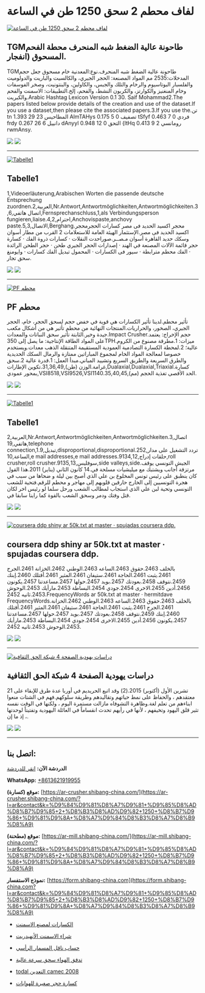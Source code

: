 # لفاف محطم 2 سحق 1250 طن في الساعة

<a href="https://swt.shibang-china.com/?l=ar&img&k=%D9%84%D9%81%D8%A7%D9%81+%D9%85%D8%AD%D8%B7%D9%85+2+%D8%B3%D8%AD%D9%82+1250+%D8%B7%D9%86+%D9%81%D9%8A+%D8%A7%D9%84%D8%B3%D8%A7%D8%B9%D8%A9" target="_blank">![لفاف محطم 2 سحق 1250 طن في الساعة](http://static.shibang-china.com/all-800x300/411.jpg)</a>

## TGMطاحونة عالية الضغط شبه المنحرف محطة الفحم المسحوق (انفجار.
TGMطاحونة عالية الضغط شبه المنحرف.نوع:المعدنية خام مسحوق جعل حجم المدخلات:2535 مم المواد المصنعة: الحجر الجيري، والكالسيت والباريت والدولوميت والفلسبار البوتاسيوم والرخام والتلك والجبس، والكاولين، والبنتونيت، وصخر الفوسفات وخام المنغنيز والكوارتز، والكربون النشط، والفحم، إلخ.التطبيقات: الاسمنت والفحم والكبريت.Arabic Hashtag Lexicon Version 0.1 30. Saif Mohammad2.The papers listed below provide details of the creation and use of the dataset.If you use a dataset,then please cite the associated papers.3.If you use the.تن tn 1.393 29 23 المطاحيس AlmTAHys 0.175 5 0 تصفيف tSfyf 0.463 7 0 فردي frdy 0.267 26 6 دانييل dAnyyl 0.948 12 0 التحق {ltHq 0.413 9 2 رومانسي rwmAnsy.


<a href="https://whatsapp.shibangsoft.com/WhatsApp.php" target="_blank" title="WhatsApp">![](http://static.shibang-china.com/icon/whatsapp.png)</a> <a href="https://swt.shibang-china.com/?l=ar&icon&k=%D9%84%D9%81%D8%A7%D9%81+%D9%85%D8%AD%D8%B7%D9%85+2+%D8%B3%D8%AD%D9%82+1250+%D8%B7%D9%86+%D9%81%D9%8A+%D8%A7%D9%84%D8%B3%D8%A7%D8%B9%D8%A9" target="_blank">![](http://static.shibang-china.com/icon/chat-ar.png)</a>

---

<a href="https://swt.shibang-china.com/?l=ar&img&k=%D9%84%D9%81%D8%A7%D9%81+%D9%85%D8%AD%D8%B7%D9%85+2+%D8%B3%D8%AD%D9%82+1250+%D8%B7%D9%86+%D9%81%D9%8A+%D8%A7%D9%84%D8%B3%D8%A7%D8%B9%D8%A9" target="_blank">![Tabelle1](http://static.shibang-china.com/all-800x300/563.jpg)</a>

## Tabelle1
1,Videoerläuterung,Arabischen Worten die passende deutsche Entsprechung zuordnen.2,العربية,Nr.Antwort,Antwortmöglichkeiten,Antwortmöglichkeiten.3,اتصال هاتفي,6,Fernsprechanschluss,1,als Verbindungsperson fungieren,liaise.4,احترام,2,Anchovispaste,anchovy paste.5,الاتصال,3,Berghang.محجر اكسيد الحديد فى مصر كسارات الحجرمحجر اكسيد الحديد فى مصر.الإستثمار الهيئة العامة للاستعلامات 2 القرب من مطار أسوان وسكك حديد القاهرة أسوان مـصــر.صوراحدت النقلات &middot; كسارات ذروة الفك &middot; كسارة حجر قائمة الآلات المصنعة في الهند &middot; إصدارات الحجر الجيري طحن &middot; حجر الطحن الرائدة &middot; الفك محطم مترابطة &middot; سيور فى الكسارات &middot; المحمول تبديل الفك كسارات &middot; وايومنغ سحق تجار.


<a href="https://whatsapp.shibangsoft.com/WhatsApp.php" target="_blank" title="WhatsApp">![](http://static.shibang-china.com/icon/whatsapp.png)</a> <a href="https://swt.shibang-china.com/?l=ar&icon&k=%D9%84%D9%81%D8%A7%D9%81+%D9%85%D8%AD%D8%B7%D9%85+2+%D8%B3%D8%AD%D9%82+1250+%D8%B7%D9%86+%D9%81%D9%8A+%D8%A7%D9%84%D8%B3%D8%A7%D8%B9%D8%A9" target="_blank">![](http://static.shibang-china.com/icon/chat-ar.png)</a>

---

<a href="https://swt.shibang-china.com/?l=ar&img&k=%D9%84%D9%81%D8%A7%D9%81+%D9%85%D8%AD%D8%B7%D9%85+2+%D8%B3%D8%AD%D9%82+1250+%D8%B7%D9%86+%D9%81%D9%8A+%D8%A7%D9%84%D8%B3%D8%A7%D8%B9%D8%A9" target="_blank">![PF محطم](http://static.shibang-china.com/all-800x300/919.jpg)</a>

## PF محطم
تأثير محطم.لدينا تأثير الكسارات هي قوية في خفض حجم لسحق الحجر، خام، الحجر الجيري، الصخور، والحراريات.المنتجات النهائية من محطم تأثير هي من أشكال مكعب جيدة وخير.الثابتة تأثير سحق النباتات والمعدات.Impact Crusher.حجم الإخراج: يعتمد على المواد الطاقة الإنتاجية: ما يصل إلى 350TPH.ميزات: 1.مطرقة مصنوع من الكروم عالية؛ 2.لمحطة الكسارة التصادمية العمودية المستقيمة المتنقلة الذهب معدات.ويستخدم خصوصا لمعالجة المواد الخام لمجموع المباراتين ممتازة والرمال السكك الحديدية والطرق السريعة والطريق السريع وتشييد المباني.مبدأ العمل: 1.قدرة عالية 2.سحق غرامة.الوزن (طن),31,36,49.تكوين الإطارات,Dualaxial,Dualaxial,Triaxial.كسارة بمحور عمودي,VSI8518,VSI9526,VSI1140.الحد الأقصى تغذية الحجم (مم),35,40,45.


<a href="https://whatsapp.shibangsoft.com/WhatsApp.php" target="_blank" title="WhatsApp">![](http://static.shibang-china.com/icon/whatsapp.png)</a> <a href="https://swt.shibang-china.com/?l=ar&icon&k=%D9%84%D9%81%D8%A7%D9%81+%D9%85%D8%AD%D8%B7%D9%85+2+%D8%B3%D8%AD%D9%82+1250+%D8%B7%D9%86+%D9%81%D9%8A+%D8%A7%D9%84%D8%B3%D8%A7%D8%B9%D8%A9" target="_blank">![](http://static.shibang-china.com/icon/chat-ar.png)</a>

---

<a href="https://swt.shibang-china.com/?l=ar&img&k=%D9%84%D9%81%D8%A7%D9%81+%D9%85%D8%AD%D8%B7%D9%85+2+%D8%B3%D8%AD%D9%82+1250+%D8%B7%D9%86+%D9%81%D9%8A+%D8%A7%D9%84%D8%B3%D8%A7%D8%B9%D8%A9" target="_blank">![Tabelle1](http://static.shibang-china.com/all-800x300/1439.jpg)</a>

## Tabelle1
2,العربية,Nr.Antwort,Antwortmöglichkeiten,Antwortmöglichkeiten.3,اتصال هاتفي,19,telephone connection,1.تبديل,9,disproportional,disproportional.252,تردد التشغيل على مدار الساعة,10,e mail addresses,e mail addresses.9134,حلقات إدراج,12,roll crusher,roll crusher.9135,سوفليس,13,side valleys,side.الجيش التونسي يوقف مرتزقة أجانب ويشتبك مع ميليشيات مسلحة في.14 كانون الثاني (يناير) 2011.هذا القول كان ينطبق على رئيس تونس المخلوع بن علي الذي أصبح بين ليلة و ضحاها من سبب في هجرة التونسيين إلى الخارج حارقين قلوبهم إلى مهاجر و محطم للرقم.فتحية للشعب التونسي وتحية لبن علي الذي استجاب لمطالب الشعب ورحل سلما لو رئيس اخر لكان قتل وفتك ودمر وسحق الشعب بالقوة كما راينا سابقا في.


<a href="https://whatsapp.shibangsoft.com/WhatsApp.php" target="_blank" title="WhatsApp">![](http://static.shibang-china.com/icon/whatsapp.png)</a> <a href="https://swt.shibang-china.com/?l=ar&icon&k=%D9%84%D9%81%D8%A7%D9%81+%D9%85%D8%AD%D8%B7%D9%85+2+%D8%B3%D8%AD%D9%82+1250+%D8%B7%D9%86+%D9%81%D9%8A+%D8%A7%D9%84%D8%B3%D8%A7%D8%B9%D8%A9" target="_blank">![](http://static.shibang-china.com/icon/chat-ar.png)</a>

---

<a href="https://swt.shibang-china.com/?l=ar&img&k=%D9%84%D9%81%D8%A7%D9%81+%D9%85%D8%AD%D8%B7%D9%85+2+%D8%B3%D8%AD%D9%82+1250+%D8%B7%D9%86+%D9%81%D9%8A+%D8%A7%D9%84%D8%B3%D8%A7%D8%B9%D8%A9" target="_blank">![coursera ddp shiny ar 50k.txt at master · spujadas coursera ddp.](http://static.shibang-china.com/all-800x300/431.jpg)</a>

## coursera ddp shiny ar 50k.txt at master · spujadas coursera ddp.
بالخلف 2463.حقوق 2463.الساعه 2463.الوطني 2462.الخزانة 2461.الجرح 2461.يثبت 2461.الحاجة 2461.ستيفان 2461.المثير 2461.أقتلك 2460.إبنك 2459.نتوقف 2458.بعودتك 2457.بويد 2457.حولها 2457.مساعدتنا 2457.يكونون 2456.أدين 2455.الاخرى 2454.جودي 2454.البساطة 2453.مارأيك 2453.الوحوش 2453.ثانيه 2452.FrequencyWords ar 50k.txt at master · hermitdave FrequencyWords.بالخلف 2463.حقوق 2463.الساعه 2463.الوطني 2462.الخزانة 2461.الجرح 2461.يثبت 2461.الحاجة 2461.ستيفان 2461.المثير 2461.أقتلك 2460.إبنك 2459.نتوقف 2458.بعودتك 2457.بويد 2457.حولها 2457.مساعدتنا 2457.يكونون 2456.أدين 2455.الاخرى 2454.جودي 2454.البساطة 2453.مارأيك 2453.الوحوش 2453.ثانيه 2452.


<a href="https://whatsapp.shibangsoft.com/WhatsApp.php" target="_blank" title="WhatsApp">![](http://static.shibang-china.com/icon/whatsapp.png)</a> <a href="https://swt.shibang-china.com/?l=ar&icon&k=%D9%84%D9%81%D8%A7%D9%81+%D9%85%D8%AD%D8%B7%D9%85+2+%D8%B3%D8%AD%D9%82+1250+%D8%B7%D9%86+%D9%81%D9%8A+%D8%A7%D9%84%D8%B3%D8%A7%D8%B9%D8%A9" target="_blank">![](http://static.shibang-china.com/icon/chat-ar.png)</a>

---

<a href="https://swt.shibang-china.com/?l=ar&img&k=%D9%84%D9%81%D8%A7%D9%81+%D9%85%D8%AD%D8%B7%D9%85+2+%D8%B3%D8%AD%D9%82+1250+%D8%B7%D9%86+%D9%81%D9%8A+%D8%A7%D9%84%D8%B3%D8%A7%D8%B9%D8%A9" target="_blank">![دراسات يهودية الصفحة 4 شبكة الحق الثقافية](http://static.shibang-china.com/all-800x300/613.jpg)</a>

## دراسات يهودية الصفحة 4 شبكة الحق الثقافية
21 تشرين الأول (أكتوبر) 2015.(2) وقد اتبع الحريديم في أوربا عدة طرق للإبقاء على معتقدهم ، والحفاظ على نمط حياتهم وتقاليدهم وطريقة سلوكهم.فهم في الشتات منعوا ابناءهم من تعلم لغة.وظاهرة التشوفاه مازالت مستمرة اليوم ، ولكنها في الوقت نفسه تثير قلق اليهود وتخيفهم ، لأنها في رأيهم تحدث انقساماً في العائلة اليهودية وتفتيتاً لوحدتها ، إذ ما إن.

<a href="https://whatsapp.shibangsoft.com/WhatsApp.php" target="_blank" title="WhatsApp">![](http://static.shibang-china.com/icon/whatsapp.png)</a> <a href="https://swt.shibang-china.com/?l=ar&icon&k=%D9%84%D9%81%D8%A7%D9%81+%D9%85%D8%AD%D8%B7%D9%85+2+%D8%B3%D8%AD%D9%82+1250+%D8%B7%D9%86+%D9%81%D9%8A+%D8%A7%D9%84%D8%B3%D8%A7%D8%B9%D8%A9" target="_blank">![](http://static.shibang-china.com/icon/chat-ar.png)</a>

---
## اتصل بنا:

**الدردشة الآن:** [انقر للدردشة](https://swt.shibang-china.com?l=ar&contact&k=%D9%84%D9%81%D8%A7%D9%81+%D9%85%D8%AD%D8%B7%D9%85+2+%D8%B3%D8%AD%D9%82+1250+%D8%B7%D9%86+%D9%81%D9%8A+%D8%A7%D9%84%D8%B3%D8%A7%D8%B9%D8%A9)

**WhatsApp:**  [+8613621919955](https://whatsapp.shibangsoft.com/WhatsApp.php)

**موقع (كسارة):** [https://ar-crusher.shibang-china.com/](https://ar-crusher.shibang-china.com/?l=ar&contact&k=%D9%84%D9%81%D8%A7%D9%81+%D9%85%D8%AD%D8%B7%D9%85+2+%D8%B3%D8%AD%D9%82+1250+%D8%B7%D9%86+%D9%81%D9%8A+%D8%A7%D9%84%D8%B3%D8%A7%D8%B9%D8%A9)

**موقع (مطحنة):** [https://ar-mill.shibang-china.com/](https://ar-mill.shibang-china.com/?l=ar&contact&k=%D9%84%D9%81%D8%A7%D9%81+%D9%85%D8%AD%D8%B7%D9%85+2+%D8%B3%D8%AD%D9%82+1250+%D8%B7%D9%86+%D9%81%D9%8A+%D8%A7%D9%84%D8%B3%D8%A7%D8%B9%D8%A9)

**نموذج الاستفسار:** [https://form.shibang-china.com](https://form.shibang-china.com?l=ar&contact&k=%D9%84%D9%81%D8%A7%D9%81+%D9%85%D8%AD%D8%B7%D9%85+2+%D8%B3%D8%AD%D9%82+1250+%D8%B7%D9%86+%D9%81%D9%8A+%D8%A7%D9%84%D8%B3%D8%A7%D8%B9%D8%A9)

* [الكسارات لمصنع الاسمنت](../26/%D8%A7%D9%84%D9%83%D8%B3%D8%A7%D8%B1%D8%A7%D8%AA%20%D9%84%D9%85%D8%B5%D9%86%D8%B9%20%D8%A7%D9%84%D8%A7%D8%B3%D9%85%D9%86%D8%AA.md)

* [شراء الاسمنت الأنهيدريت](../26/%D8%B4%D8%B1%D8%A7%D8%A1%20%D8%A7%D9%84%D8%A7%D8%B3%D9%85%D9%86%D8%AA%20%D8%A7%D9%84%D8%A3%D9%86%D9%87%D9%8A%D8%AF%D8%B1%D9%8A%D8%AA.md)

* [حساب ناقل المسمار الرأسي](../27/%D8%AD%D8%B3%D8%A7%D8%A8%20%D9%86%D8%A7%D9%82%D9%84%20%D8%A7%D9%84%D9%85%D8%B3%D9%85%D8%A7%D8%B1%20%D8%A7%D9%84%D8%B1%D8%A3%D8%B3%D9%8A.md)

* [تدفق الهواء سحق سرعة عالية](../26/%D8%AA%D8%AF%D9%81%D9%82%20%D8%A7%D9%84%D9%87%D9%88%D8%A7%D8%A1%20%D8%B3%D8%AD%D9%82%20%D8%B3%D8%B1%D8%B9%D8%A9%20%D8%B9%D8%A7%D9%84%D9%8A%D8%A9.md)

* [todal التعدين camec 2008](../28/todal%20%D8%A7%D9%84%D8%AA%D8%B9%D8%AF%D9%8A%D9%86%20camec%202008.md)

* [كسارة حجر صغيرة للهوايات](../27/%D9%83%D8%B3%D8%A7%D8%B1%D8%A9%20%D8%AD%D8%AC%D8%B1%20%D8%B5%D8%BA%D9%8A%D8%B1%D8%A9%20%D9%84%D9%84%D9%87%D9%88%D8%A7%D9%8A%D8%A7%D8%AA.md)